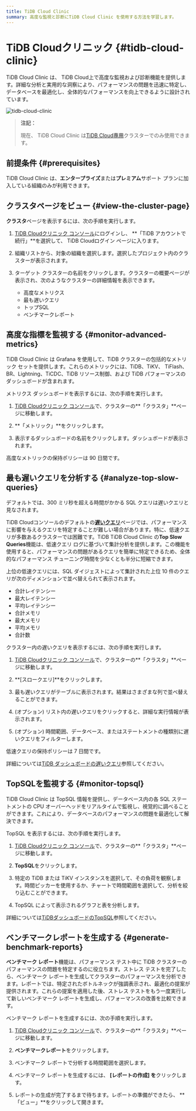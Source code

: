 ```yaml
---
title: TiDB Cloud Clinic
summary: 高度な監視と診断にTiDB Cloud Clinic を使用する方法を学習します。
---
```


# TiDB Cloudクリニック {#tidb-cloud-clinic}

TiDB Cloud Clinic は、 TiDB Cloud上で高度な監視および診断機能を提供します。詳細な分析と実用的な洞察により、パフォーマンスの問題を迅速に特定し、データベースを最適化し、全体的なパフォーマンスを向上できるように設計されています。

![tidb-cloud-clinic](https://download.pingcap.com/images/docs/tidb-cloud/tidb-cloud-clinic.png)

> **注記：**
>
> 現在、 TiDB Cloud Clinic は[TiDB Cloud専用](/tidb-cloud/select-cluster-tier.md#tidb-cloud-dedicated)クラスターでのみ使用できます。

## 前提条件 {#prerequisites}

TiDB Cloud Clinic は、**エンタープライズ**または**プレミアム**サポート プランに加入している組織のみが利用できます。

## クラスタページをビュー {#view-the-cluster-page}

**クラスタ**ページを表示するには、次の手順を実行します。

1.  [TiDB Cloudクリニック コンソール](https://clinic.pingcap.com/)にログインし、 **「TiDB アカウントで続行」**を選択して、 TiDB Cloudログイン ページに入ります。

2.  組織リストから、対象の組織を選択します。選択したプロジェクト内のクラスターが表示されます。

3.  ターゲット クラスターの名前をクリックします。クラスターの概要ページが表示され、次のようなクラスターの詳細情報を表示できます。

    -   高度なメトリクス
    -   最も遅いクエリ
    -   トップSQL
    -   ベンチマークレポート

## 高度な指標を監視する {#monitor-advanced-metrics}

TiDB Cloud Clinic は Grafana を使用して、TiDB クラスターの包括的なメトリック セットを提供します。これらのメトリックには、TiDB、TiKV、 TiFlash、 BR、Lightning、TiCDC、TiDB リソース制御、および TiDB パフォーマンスのダッシュボードが含まれます。

メトリクス ダッシュボードを表示するには、次の手順を実行します。

1.  [TiDB Cloudクリニック コンソール](https://clinic.pingcap.com/)で、クラスターの**「クラスタ」**ページに移動します。

2.  **「メトリック」**をクリックします。

3.  表示するダッシュボードの名前をクリックします。ダッシュボードが表示されます。

高度なメトリックの保持ポリシーは 90 日間です。

## 最も遅いクエリを分析する {#analyze-top-slow-queries}

デフォルトでは、300 ミリ秒を超える時間がかかる SQL クエリは遅いクエリと見なされます。

TiDB Cloudコンソールのデフォルトの[**遅いクエリ**](/tidb-cloud/tune-performance.md#slow-query)ページでは、パフォーマンスに影響を与えるクエリを特定することが難しい場合があります。特に、低速クエリが多数あるクラスターでは困難です。TiDB TiDB Cloud Clinic の**Top Slow Queries**機能は、低速クエリ ログに基づいて集計分析を提供します。この機能を使用すると、パフォーマンスの問題があるクエリを簡単に特定できるため、全体的なパフォーマンス チューニング時間を少なくとも半分に短縮できます。

上位の低速クエリには、SQL ダイジェストによって集計された上位 10 件のクエリが次のディメンションで並べ替えられて表示されます。

-   合計レイテンシー
-   最大レイテンシー
-   平均レイテンシー
-   合計メモリ
-   最大メモリ
-   平均メモリ
-   合計数

クラスター内の遅いクエリを表示するには、次の手順を実行します。

1.  [TiDB Cloudクリニック コンソール](https://clinic.pingcap.com/)で、クラスターの**「クラスタ」**ページに移動します。

2.  **[スロークエリ]**をクリックします。

3.  最も遅いクエリがテーブルに表示されます。結果はさまざまな列で並べ替えることができます。

4.  (オプション) リスト内の遅いクエリをクリックすると、詳細な実行情報が表示されます。

5.  (オプション) 時間範囲、データベース、またはステートメントの種類別に遅いクエリをフィルターします。

低速クエリの保持ポリシーは 7 日間です。

詳細については[TiDB ダッシュボードの遅いクエリ](https://docs.pingcap.com/tidb/stable/dashboard-slow-query)参照してください。

## TopSQLを監視する {#monitor-topsql}

TiDB Cloud Clinic は TopSQL 情報を提供し、データベース内の各 SQL ステートメントの CPU オーバーヘッドをリアルタイムで監視し、視覚的に調べることができます。これにより、データベースのパフォーマンスの問題を最適化して解決できます。

TopSQL を表示するには、次の手順を実行します。

1.  [TiDB Cloudクリニック コンソール](https://clinic.pingcap.com/)で、クラスターの**「クラスタ」**ページに移動します。

2.  **TopSQL**をクリックします。

3.  特定の TiDB または TiKV インスタンスを選択して、その負荷を観察します。時間ピッカーを使用するか、チャートで時間範囲を選択して、分析を絞り込むことができます。

4.  TopSQL によって表示されるグラフと表を分析します。

詳細については[TiDBダッシュボードのTopSQL](https://docs.pingcap.com/tidb/stable/top-sql)参照してください。

## ベンチマークレポートを生成する {#generate-benchmark-reports}

**ベンチマーク レポート**機能は、パフォーマンス テスト中に TiDB クラスターのパフォーマンスの問題を特定するのに役立ちます。ストレス テストを完了したら、ベンチマーク レポートを生成してクラスターのパフォーマンスを分析できます。レポートでは、特定されたボトルネックが強調表示され、最適化の提案が提供されます。これらの提案を適用した後、ストレス テストをもう一度実行して新しいベンチマーク レポートを生成し、パフォーマンスの改善を比較できます。

ベンチマーク レポートを生成するには、次の手順を実行します。

1.  [TiDB Cloudクリニック コンソール](https://clinic.pingcap.com/)で、クラスターの**「クラスタ」**ページに移動します。

2.  **ベンチマークレポート**をクリックします。

3.  ベンチマーク レポートで分析する時間範囲を選択します。

4.  ベンチマーク レポートを生成するには、 **[レポートの作成] を**クリックします。

5.  レポートの生成が完了するまで待ちます。レポートの準備ができたら、 **「ビュー」**をクリックして開きます。
